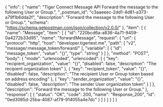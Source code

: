 {
  "info": {
    "name": "Tiger Connect Message API Forward the message to the following User or Group.",
    "_postman_id": "c3aaeeec-2dd1-4d81-a373-a79f1b6dda2f",
    "description": "Forward the message to the following User or Group.",
    "schema": "https://schema.getpostman.com/json/collection/v2.0.0/"
  },
  "item": [
    {
      "name": "Message",
      "item": [
        {
          "id": "220bcd6a-a836-4a71-9459-0a4272b33d95",
          "name": "forwardMessage",
          "request": {
            "url": {
              "protocol": "http",
              "host": "developer.tigertext.me",
              "path": [
                "v2",
                "message/:message_token/forward/"
              ],
              "variable": [
                {
                  "id": "message_token",
                  "value": "{}",
                  "type": "string"
                }
              ]
            },
            "method": "POST",
            "body": {
              "mode": "urlencoded",
              "urlencoded": [
                {
                  "key": "recipient_organization",
                  "value": "{}",
                  "disabled": false,
                  "description": "The recipient organization token"
                },
                {
                  "key": "recipient_token",
                  "value": "{}",
                  "disabled": false,
                  "description": "The recipient User or Group token based on address encoding"
                },
                {
                  "key": "sender_organization",
                  "value": "{}",
                  "disabled": false,
                  "description": "The sender User organization token"
                }
              ]
            },
            "description": "Forward the message to the following User or Group."
          },
          "response": [
            {
              "status": "OK",
              "code": 200,
              "name": "Response_200",
              "id": "0ed3085d-25ba-4087-af79-914055a4e7dc"
            }
          ]
        }
      ]
    }
  ]
}